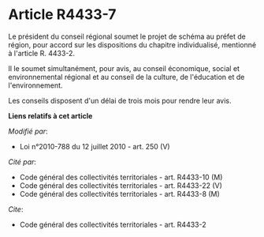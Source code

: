 # Article R4433-7

Le président du conseil régional soumet le projet de schéma au préfet de région, pour accord sur les dispositions du chapitre
individualisé, mentionné à l'article R. 4433-2. 

Il le soumet simultanément, pour avis, au    conseil économique, social et environnemental régional et au conseil de la
culture, de l'éducation et de l'environnement. 

Les conseils disposent d'un délai de trois mois pour rendre leur avis.

**Liens relatifs à cet article**

_Modifié par_:

  - Loi n°2010-788 du 12 juillet 2010 - art. 250 (V)

_Cité par_:

  - Code général des collectivités territoriales - art. R4433-10 (M)
  - Code général des collectivités territoriales - art. R4433-22 (V)
  - Code général des collectivités territoriales - art. R4433-8 (M)

_Cite_:

  - Code général des collectivités territoriales - art. R4433-2
